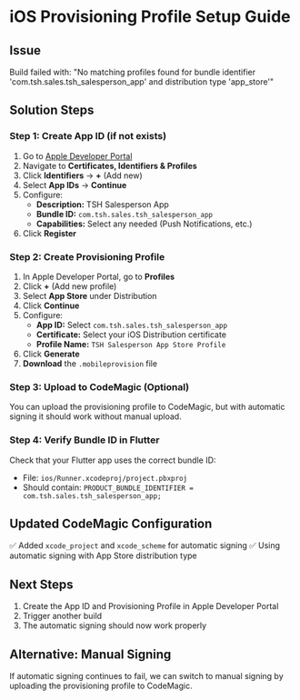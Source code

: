 # iOS Provisioning Profile Setup Guide

## Issue
Build failed with: "No matching profiles found for bundle identifier 'com.tsh.sales.tsh_salesperson_app' and distribution type 'app_store'"

## Solution Steps

### Step 1: Create App ID (if not exists)
1. Go to [Apple Developer Portal](https://developer.apple.com)
2. Navigate to **Certificates, Identifiers & Profiles**
3. Click **Identifiers** → **+** (Add new)
4. Select **App IDs** → **Continue**
5. Configure:
   - **Description:** TSH Salesperson App
   - **Bundle ID:** `com.tsh.sales.tsh_salesperson_app`
   - **Capabilities:** Select any needed (Push Notifications, etc.)
6. Click **Register**

### Step 2: Create Provisioning Profile
1. In Apple Developer Portal, go to **Profiles**
2. Click **+** (Add new profile)
3. Select **App Store** under Distribution
4. Click **Continue**
5. Configure:
   - **App ID:** Select `com.tsh.sales.tsh_salesperson_app`
   - **Certificate:** Select your iOS Distribution certificate
   - **Profile Name:** `TSH Salesperson App Store Profile`
6. Click **Generate**
7. **Download** the `.mobileprovision` file

### Step 3: Upload to CodeMagic (Optional)
You can upload the provisioning profile to CodeMagic, but with automatic signing it should work without manual upload.

### Step 4: Verify Bundle ID in Flutter
Check that your Flutter app uses the correct bundle ID:
- File: `ios/Runner.xcodeproj/project.pbxproj`
- Should contain: `PRODUCT_BUNDLE_IDENTIFIER = com.tsh.sales.tsh_salesperson_app;`

## Updated CodeMagic Configuration
✅ Added `xcode_project` and `xcode_scheme` for automatic signing
✅ Using automatic signing with App Store distribution type

## Next Steps
1. Create the App ID and Provisioning Profile in Apple Developer Portal
2. Trigger another build
3. The automatic signing should now work properly

## Alternative: Manual Signing
If automatic signing continues to fail, we can switch to manual signing by uploading the provisioning profile to CodeMagic.